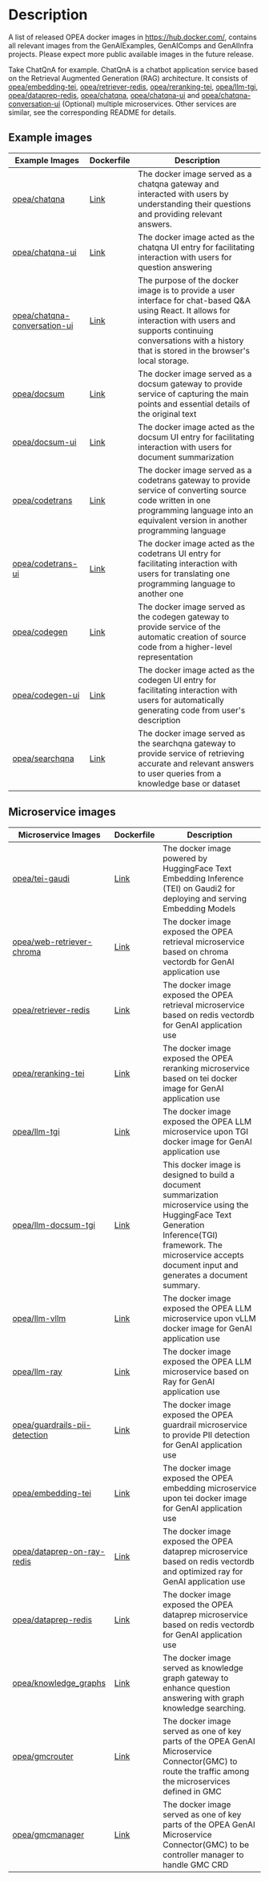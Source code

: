 # Description

A list of released OPEA docker images in https://hub.docker.com/, contains all relevant images from the GenAIExamples, GenAIComps and GenAIInfra projects. Please expect more public available images in the future release.

Take ChatQnA for example. ChatQnA is a chatbot application service based on the Retrieval Augmented Generation (RAG) architecture. It consists of [opea/embedding-tei](https://hub.docker.com/r/opea/embedding-tei), [opea/retriever-redis](https://hub.docker.com/r/opea/retriever-redis), [opea/reranking-tei](https://hub.docker.com/r/opea/reranking-tei), [opea/llm-tgi](https://hub.docker.com/r/opea/llm-tgi), [opea/dataprep-redis](https://hub.docker.com/r/opea/dataprep-redis), [opea/chatqna](https://hub.docker.com/r/opea/chatqna), [opea/chatqna-ui](https://hub.docker.com/r/opea/chatqna-ui) and [opea/chatqna-conversation-ui](https://hub.docker.com/r/opea/chatqna-conversation-ui) (Optional) multiple microservices. Other services are similar, see the corresponding README for details.

## Example images

| Example Images | Dockerfile | Description |
| --- | --- | --- |
| [opea/chatqna](https://hub.docker.com/r/opea/chatqna) | [Link](https://github.com/opea-project/GenAIExamples/blob/main/ChatQnA/docker/Dockerfile) | The docker image served as a chatqna gateway and interacted with users by understanding their questions and providing relevant answers. |
| [opea/chatqna-ui](https://hub.docker.com/r/opea/chatqna-ui) | [Link](https://github.com/opea-project/GenAIExamples/blob/main/ChatQnA/docker/ui/docker/Dockerfile) | The docker image acted as the chatqna UI entry for facilitating interaction with users for question answering |
| [opea/chatqna-conversation-ui](https://hub.docker.com/r/opea/chatqna-conversation-ui) | [Link](https://github.com/opea-project/GenAIExamples/blob/main/ChatQnA/docker/ui/docker/Dockerfile.react) | The purpose of the docker image is to provide a user interface for chat-based Q&A using React. It allows for interaction with users and supports continuing conversations with a history that is stored in the browser's local storage. |
| [opea/docsum](https://hub.docker.com/r/opea/docsum) | [Link](https://github.com/opea-project/GenAIExamples/blob/main/DocSum/docker/Dockerfile) | The docker image served as a docsum gateway to provide service of capturing the main points and essential details of the original text |
| [opea/docsum-ui](https://hub.docker.com/r/opea/docsum-ui) | [Link](https://github.com/opea-project/GenAIExamples/blob/main/DocSum/docker/ui/docker/Dockerfile) | The docker image acted as the docsum UI entry for facilitating interaction with users for document summarization |
| [opea/codetrans](https://hub.docker.com/r/opea/codetrans) | [Link](https://github.com/opea-project/GenAIExamples/blob/main/CodeTrans/docker/Dockerfile) | The docker image served as a codetrans gateway to provide service of converting source code written in one programming language into an equivalent version in another programming language |
| [opea/codetrans-ui](https://hub.docker.com/r/opea/codetrans-ui) | [Link](https://github.com/opea-project/GenAIExamples/blob/main/CodeTrans/docker/ui/docker/Dockerfile) | The docker image acted as the codetrans UI entry for facilitating interaction with users for translating one programming language to another one |
| [opea/codegen](https://hub.docker.com/r/opea/codegen) | [Link](https://github.com/opea-project/GenAIExamples/blob/main/CodeGen/docker/Dockerfile) | The docker image served as the codegen gateway to provide service of the automatic creation of source code from a higher-level representation |
| [opea/codegen-ui](https://hub.docker.com/r/opea/codegen-ui) | [Link](https://github.com/opea-project/GenAIExamples/blob/main/CodeGen/docker/ui/docker/Dockerfile) | The docker image acted as the codegen UI entry for facilitating interaction with users for automatically generating code from user's description |
| [opea/searchqna](https://hub.docker.com/r/opea/searchqna/tags) | [Link](https://github.com/opea-project/GenAIExamples/blob/main/SearchQnA/docker/Dockerfile) | The docker image served as the searchqna gateway to provide service of retrieving accurate and relevant answers to user queries from a knowledge base or dataset |

## Microservice images

| Microservice Images | Dockerfile | Description |
| --- | --- | --- |
| [opea/tei-gaudi](https://hub.docker.com/r/opea/tei-gaudi/tags) | [Link](https://github.com/huggingface/tei-gaudi/blob/habana-main/Dockerfile-hpu) | The docker image powered by HuggingFace Text Embedding Inference (TEI) on Gaudi2 for deploying and serving Embedding Models |
| [opea/web-retriever-chroma](https://hub.docker.com/r/opea/web-retriever-chroma) | [Link](https://github.com/opea-project/GenAIComps/tree/main/comps/web_retrievers/langchain/chroma/docker) | The docker image exposed the OPEA retrieval microservice based on chroma vectordb for GenAI application use |
| [opea/retriever-redis](https://hub.docker.com/r/opea/retriever-redis) | [Link](https://github.com/opea-project/GenAIComps/blob/main/comps/retrievers/langchain/redis/docker/Dockerfile) | The docker image exposed the OPEA retrieval microservice based on redis vectordb for GenAI application use |
| [opea/reranking-tei](https://hub.docker.com/r/opea/reranking-tei) | [Link](https://github.com/opea-project/GenAIComps/blob/main/comps/reranks/tei/docker/Dockerfile) | The docker image exposed the OPEA reranking microservice based on tei docker image for GenAI application use |
| [opea/llm-tgi](https://hub.docker.com/r/opea/llm-tgi) | [Link](https://github.com/opea-project/GenAIComps/blob/main/comps/llms/text-generation/tgi/Dockerfile) | The docker image exposed the OPEA LLM microservice upon TGI docker image for GenAI application use |
| [opea/llm-docsum-tgi](https://hub.docker.com/r/opea/llm-docsum-tgi) | [Link](https://github.com/opea-project/GenAIComps/blob/main/comps/llms/summarization/tgi/Dockerfile) | This docker image is designed to build a document summarization microservice using the HuggingFace Text Generation Inference(TGI) framework. The microservice accepts document input and generates a document summary. |
| [opea/llm-vllm](https://hub.docker.com/r/opea/llm-vllm) | [Link](https://github.com/opea-project/GenAIComps/blob/main/comps/llms/text-generation/vllm/docker/Dockerfile.microservice) | The docker image exposed the OPEA LLM microservice upon vLLM docker image for GenAI application use |
| [opea/llm-ray](https://hub.docker.com/r/opea/llm-ray) | [Link](https://github.com/opea-project/GenAIComps/blob/main/comps/llms/text-generation/ray_serve/docker/Dockerfile.microservice) | The docker image exposed the OPEA LLM microservice based on Ray for GenAI application use |
| [opea/guardrails-pii-detection](https://hub.docker.com/r/opea/guardrails-pii-detection) | [Link](https://github.com/opea-project/GenAIComps/blob/main/comps/guardrails/pii_detection/docker/Dockerfile) | The docker image exposed the OPEA guardrail microservice to provide PII detection for GenAI application use |
| [opea/embedding-tei](https://hub.docker.com/r/opea/embedding-tei) | [Link](https://github.com/opea-project/GenAIComps/blob/main/comps/embeddings/langchain/docker/Dockerfile) | The docker image exposed the OPEA embedding microservice upon tei docker image for GenAI application use |
| [opea/dataprep-on-ray-redis](https://hub.docker.com/r/opea/dataprep-on-ray-redis) | [Link](https://github.com/opea-project/GenAIComps/blob/main/comps/dataprep/redis/langchain_ray/docker/Dockerfile) | The docker image exposed the OPEA dataprep microservice based on redis vectordb and optimized ray for GenAI application use |
| [opea/dataprep-redis](https://hub.docker.com/r/opea/dataprep-redis) | [Link](https://github.com/opea-project/GenAIComps/blob/main/comps/dataprep/redis/langchain/docker/Dockerfile) | The docker image exposed the OPEA dataprep microservice based on redis vectordb for GenAI application use |
| [opea/knowledge\_graphs](https://hub.docker.com/r/opea/knowledge_graphs) | [Link](https://github.com/opea-project/GenAIComps/blob/main/comps/knowledgegraphs/langchain/docker/Dockerfile) | The docker image served as knowledge graph gateway to enhance question answering with graph knowledge searching. |
| [opea/gmcrouter](https://hub.docker.com/r/opea/gmcrouter) | [Link](https://github.com/opea-project/GenAIInfra/blob/main/microservices-connector/Dockerfile.manager) | The docker image served as one of key parts of the OPEA GenAI Microservice Connector(GMC) to route the traffic among the microservices defined in GMC |
| [opea/gmcmanager](https://hub.docker.com/r/opea/gmcmanager) | [Link](https://github.com/opea-project/GenAIInfra/blob/main/microservices-connector/Dockerfile.router) | The docker image served as one of key parts of the OPEA GenAI Microservice Connector(GMC) to be controller manager to handle GMC CRD |
